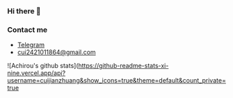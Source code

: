 ### Hi there 👋
### Contact me

- [Telegram](https://t.me/CuiPlus)
- <cui2421011864@gmail.com>

![Achirou's github stats](https://github-readme-stats-xi-nine.vercel.app/api?username=cuijianzhuang&show_icons=true&theme=default&count_private=true
<!--
**cuijianzhuang/cuijianzhuang** is a ✨ _special_ ✨ repository because its `README.md` (this file) appears on your GitHub profile.

Here are some ideas to get you started:

- 🔭 I’m currently working on ...
- 🌱 I’m currently learning ...
- 👯 I’m looking to collaborate on ...
- 🤔 I’m looking for help with ...
- 💬 Ask me about ...
- 📫 How to reach me: ...
- 😄 Pronouns: ...
- ⚡ Fun fact: ...
-->
